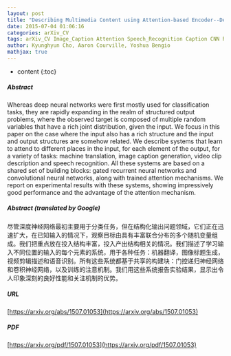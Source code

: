 ```yaml
---
layout: post
title: "Describing Multimedia Content using Attention-based Encoder--Decoder Networks"
date: 2015-07-04 01:06:16
categories: arXiv_CV
tags: arXiv_CV Image_Caption Attention Speech_Recognition Caption CNN RNN Classification Recognition
author: Kyunghyun Cho, Aaron Courville, Yoshua Bengio
mathjax: true
---
```


* content
{:toc}

##### Abstract
Whereas deep neural networks were first mostly used for classification tasks, they are rapidly expanding in the realm of structured output problems, where the observed target is composed of multiple random variables that have a rich joint distribution, given the input. We focus in this paper on the case where the input also has a rich structure and the input and output structures are somehow related. We describe systems that learn to attend to different places in the input, for each element of the output, for a variety of tasks: machine translation, image caption generation, video clip description and speech recognition. All these systems are based on a shared set of building blocks: gated recurrent neural networks and convolutional neural networks, along with trained attention mechanisms. We report on experimental results with these systems, showing impressively good performance and the advantage of the attention mechanism.

##### Abstract (translated by Google)
尽管深度神经网络最初主要用于分类任务，但在结构化输出问题领域，它们正在迅速扩大，在已知输入的情况下，观察目标由具有丰富联合分布的多个随机变量组成。我们把重点放在投入结构丰富，投入产出结构相关的情况。我们描述了学习输入不同位置的输入的每个元素的系统，用于各种任务：机器翻译，图像标题生成，视频剪辑描述和语音识别。所有这些系统都基于共享的构建块：门控递归神经网络和卷积神经网络，以及训练的注意机制。我们用这些系统报告实验结果，显示出令人印象深刻的良好性能和关注机制的优势。

##### URL
[https://arxiv.org/abs/1507.01053](https://arxiv.org/abs/1507.01053)

##### PDF
[https://arxiv.org/pdf/1507.01053](https://arxiv.org/pdf/1507.01053)

